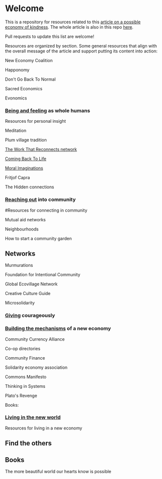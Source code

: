 # Welcome

This is a repository for resources related to this [article on a possible economy of kindness](). The whole article is also in this repo [here](). 

Pull requests to update this list are welcome! 

Resources are organized by section. Some general resources that align with the overall message of the article and support putting its content into action:

New Economy Coalition

Happonomy

Don't Go Back To Normal

Sacred Economics

Evonomics

### [Being and feeling]() as whole humans
Resources for personal insight

Meditation

Plum village tradition

[The Work That Reconnects network]()

[Coming Back To Life]()

[Moral Imaginations]() 

Fritjof Capra

The Hidden connections

### [Reaching out]() into community
#Resources for connecting in community

Mutual aid networks

Neighbourhoods

How to start a community garden

## Networks

Murmurations

Foundation for Intentional Community

Global Ecovillage Network

Creative Culture Guide

Microsolidarity



### [Giving]() courageously

### [Building the mechanisms]() of a new economy


Community Currency Alliance

Co-op directories

Community Finance

Solidarity economy association

Commons Manifesto

Thinking in Systems

Plato's Revenge

Books:



### [Living in the new world]()

Resources for living in a new economy

## Find the others



## Books
The more beautiful world our hearts know is possible







